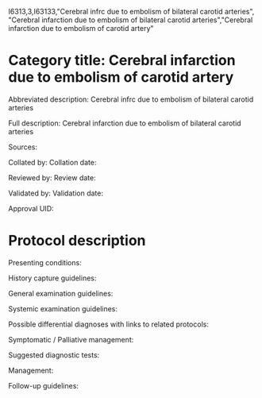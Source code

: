 I6313,3,I63133,"Cerebral infrc due to embolism of bilateral carotid arteries", "Cerebral infarction due to embolism of bilateral carotid arteries","Cerebral infarction due to embolism of carotid artery"
# Category title: Cerebral infarction due to embolism of carotid artery

Abbreviated description: Cerebral infrc due to embolism of bilateral carotid arteries

Full description: Cerebral infarction due to embolism of bilateral carotid arteries

Sources:

Collated by:
Collation date:

Reviewed by:
Review date:

Validated by:
Validation date:

Approval UID:

# Protocol description

Presenting conditions:

History capture guidelines:

General examination guidelines:

Systemic examination guidelines:

Possible differential diagnoses with links to related protocols:

Symptomatic / Palliative management:

Suggested diagnostic tests:

Management:

Follow-up guidelines:
